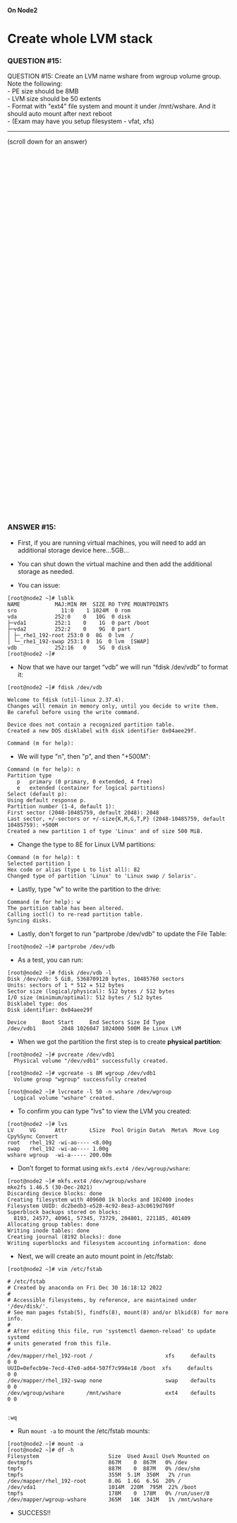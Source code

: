**On Node2**

# Create whole LVM stack

### QUESTION #15:
QUESTION #15: 
Create an LVM name wshare from wgroup volume group. Note the following: \
    - PE size should be 8MB \
    - LVM size should be 50 extents \
    - Format with "ext4" file system and mount it under /mnt/wshare. And it should auto mount after next reboot \
    - (Exam may have you setup filesystem - vfat, xfs)

***
(scroll down for an answer)

<br/><br/><br/><br/><br/><br/><br/><br/><br/><br/><br/><br/><br/><br/><br/><br/><br/><br/><br/><br/><br/><br/><br/><br/>
<br/><br/><br/><br/><br/><br/><br/><br/><br/><br/><br/><br/><br/><br/><br/><br/><br/><br/><br/><br/><br/><br/><br/><br/>

### ANSWER #15:

* First, if you are running virtual machines, you will need to add an additional storage device here...5GB...
* You can shut down the virtual machine and then add the additional storage as needed.

* You can issue:

```
[root@node2 ~]# lsblk
NAME           MAJ:MIN RM  SIZE RO TYPE MOUNTPOINTS
sro              11:0    1 1024M  0 rom
vda            252:0    0   10G  0 disk
├─vda1         252:1    0    1G  0 part /boot
├─vda2         252:2    0    9G  0 part
│ ├─_rhe1_192-root 253:0 0  8G  0 lvm  /
│ └─_rhe1_192-swap 253:1 0  1G  0 lvm  [SWAP]
vdb            252:16   0    5G  0 disk
[root@node2 ~]#
```

* Now that we have our target “vdb” we will run “fdisk /dev/vdb” to format it: 
```
[root@node2 ~]# fdisk /dev/vdb

Welcome to fdisk (util-linux 2.37.4).
Changes will remain in memory only, until you decide to write them.
Be careful before using the write command.

Device does not contain a recognized partition table.
Created a new DOS disklabel with disk identifier 0x04aee29f.

Command (m for help): 
```

* We will type "n", then "p", and then "+500M":
```
Command (m for help): n
Partition type
   p   primary (0 primary, 0 extended, 4 free)
   e   extended (container for logical partitions)
Select (default p):
Using default response p.
Partition number (1-4, default 1):
First sector (2048-10485759, default 2048): 2048
Last sector, +/-sectors or +/-size{K,M,G,T,P} (2048-10485759, default 10485759): +500M
Created a new partition 1 of type 'Linux' and of size 500 MiB.
```
* Change the type to 8E for Linux LVM partitions:
```
Command (m for help): t
Selected partition 1
Hex code or alias (type L to list all): 82
Changed type of partition 'Linux' to 'Linux swap / Solaris'.
```
* Lastly, type "w" to write the partition to the drive:
```
Command (m for help): w
The partition table has been altered.
Calling ioctl() to re-read partition table.
Syncing disks.
```
* Lastly, don't forget to run "partprobe /dev/vdb" to update the File Table:
```
[root@node2 ~]# partprobe /dev/vdb
```
* As a test, you can run:
```
[root@node2 ~]# fdisk /dev/vdb -l
Disk /dev/vdb: 5 GiB, 5368709120 bytes, 10485760 sectors
Units: sectors of 1 * 512 = 512 bytes
Sector size (logical/physical): 512 bytes / 512 bytes
I/O size (minimum/optimal): 512 bytes / 512 bytes
Disklabel type: dos
Disk identifier: 0x04aee29f

Device     Boot Start     End Sectors Size Id Type
/dev/vdb1        2048 1026047 1024000 500M 8e Linux LVM
```

* When we got the partition the first step is to create **physical partition**: 

```
[root@node2 ~]# pvcreate /dev/vdb1
  Physical volume "/dev/vdb1" successfully created.
```
```
[root@node2 ~]# vgcreate -s 8M wgroup /dev/vdb1
  Volume group "wgroup" successfully created
```
```
[root@node2 ~]# lvcreate -l 50 -n wshare /dev/wgroup
  Logical volume "wshare" created.
```
* To confirm you can type "lvs" to view the LVM you created:
```
[root@node2 ~]# lvs
LV     VG      Attr       LSize  Pool Origin Data%  Meta%  Move Log Cpy%Sync Convert
root   rhel_192 -wi-ao---- <8.00g                                                    
swap   rhel_192 -wi-ao---- 1.00g                                                    
wshare wgroup  -wi-a----- 200.00m
```
* Don’t forget to format using ```mkfs.ext4 /dev/wgroup/wshare```:
```
[root@node2 ~]# mkfs.ext4 /dev/wgroup/wshare
mke2fs 1.46.5 (30-Dec-2021)
Discarding device blocks: done                            
Creating filesystem with 409600 1k blocks and 102400 inodes
Filesystem UUID: dc2bedb3-e528-4c92-8ea3-a3c0619d769f
Superblock backups stored on blocks: 
  8193, 24577, 40961, 57345, 73729, 204801, 221185, 401409
Allocating group tables: done                            
Writing inode tables: done                            
Creating journal (8192 blocks): done
Writing superblocks and filesystem accounting information: done   
```
* Next, we will create an auto mount point in /etc/fstab:
```
[root@node2 ~]# vim /etc/fstab

# /etc/fstab
# Created by anaconda on Fri Dec 30 16:18:12 2022
#
# Accessible filesystems, by reference, are maintained under '/dev/disk/'.
# See man pages fstab(5), findfs(8), mount(8) and/or blkid(8) for more info.
#
# After editing this file, run 'systemctl daemon-reload' to update systemd
# units generated from this file.
#
/dev/mapper/rhel_192-root /                       xfs     defaults        0 0
UUID=0efecb9e-7ecd-47e0-ad64-507f7c994e18 /boot  xfs     defaults        0 0
/dev/mapper/rhel_192-swap none                    swap    defaults        0 0
/dev/wgroup/wshare       /mnt/wshare              ext4    defaults        0 0


:wq
```
* Run ```mount -a``` to mount the /etc/fstab mounts:
```
[root@node2 ~]# mount -a
[root@node2 ~]# df -h
Filesystem                      Size  Used Avail Use% Mounted on
devtmpfs                        867M    0  867M   0% /dev
tmpfs                           887M    0  887M   0% /dev/shm
tmpfs                           355M  5.1M  350M   2% /run
/dev/mapper/rhel_192-root       8.0G  1.6G  6.5G  20% /
/dev/vda1                       1014M  220M  795M  22% /boot
tmpfs                           178M    0  178M   0% /run/user/0
/dev/mapper/wgroup-wshare       365M   14K  341M   1% /mnt/wshare
```

* SUCCESS!!
